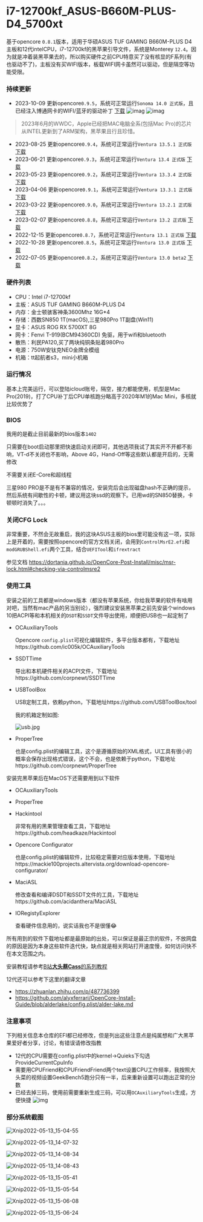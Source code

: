 # i7-12700kf_ASUS-B660M-PLUS-D4_5700xt

基于opencore `0.8.1`版本，适用于华硕ASUS TUF GAMING B660M-PLUS D4主板和12代intelCPU，i7-12700kf的黑苹果引导文件，系统是Monterey `12.4`。因为就是冲着装黑苹果去的，所以购买硬件之前CPU特意买了没有核显的F系列(有也驱动不了)，主板没有买WIFI版本，板载WIFI网卡虽然可以驱动，但是隔空等功能受限。

### 持续更新
- 2023-10-09 更新opencore`0.9.5`，系统可正常运行`Sonoma 14.0 正式版`，且已经注入博通网卡的WIFI/蓝牙的驱动补丁 [下载](https://github.com/echokk11/Hackintosh_i7-12700kf_ASUS-B660M-PLUS-D4_5700xt/releases/download/v0.9.5/EFI.zip)
  ![imag](./images/Xnip2023-10-09_22-44-21.jpg)
  ![imag](./images/Xnip2023-10-09_22-42-22.jpg)
>2023年6月的WWDC，Apple已经把MAC电脑全系(包括Mac Pro)的芯片从INTEL更新到了ARM架构，黑苹果且行且珍惜。
- 2023-08-25 更新opencore`0.9.4`，系统可正常运行`Ventura 13.5.1 正式版` [下载](https://github.com/echokk11/Hackintosh_i7-12700kf_ASUS-B660M-PLUS-D4_5700xt/releases/download/v0.9.4/EFI.zip)
- 2023-06-21 更新opencore`0.9.3`，系统可正常运行`Ventura 13.4 正式版` [下载](https://github.com/echokk11/Hackintosh_i7-12700kf_ASUS-B660M-PLUS-D4_5700xt/releases/download/v0.9.3/EFI.zip)
- 2023-05-23 更新opencore`0.9.2`，系统可正常运行`Ventura 13.3.4 正式版` [下载](https://github.com/echokk11/Hackintosh_i7-12700kf_ASUS-B660M-PLUS-D4_5700xt/releases/download/v0.9.2/EFI.zip)
- 2023-04-06 更新opencore`0.9.1`，系统可正常运行`Ventura 13.3.1 正式版` [下载](https://github.com/echokk11/Hackintosh_i7-12700kf_ASUS-B660M-PLUS-D4_5700xt/releases/download/v0.9.1/EFI.zip)
- 2023-03-22 更新opencore`0.9.0`，系统可正常运行`Ventura 13.2.1 正式版` [下载](https://github.com/echokk11/Hackintosh_i7-12700kf_ASUS-B660M-PLUS-D4_5700xt/releases/download/v0.9.0/EFI.zip)
- 2023-02-07 更新opencore`0.8.8`，系统可正常运行`Ventura 13.2 正式版` [下载](https://github.com/echokk11/Hackintosh_i7-12700kf_ASUS-B660M-PLUS-D4_5700xt/releases/download/v0.8.8/EFI.zip)
- 2022-12-15 更新opencore`0.8.7`，系统可正常运行`Ventura 13.1 正式版` [下载](https://github.com/echokk11/Hackintosh_i7-12700kf_ASUS-B660M-PLUS-D4_5700xt/releases/download/v0.87/EFI.zip)
- 2022-10-28 更新opencore`0.8.5`，系统可正常运行`Ventura 13.0 正式版` [下载](https://github.com/echokk11/Hackintosh_i7-12700kf_ASUS-B660M-PLUS-D4_5700xt/releases/download/v0.85/EFI-opencore0.8.5-Ventura.zip)
- 2022-07-05 更新opencore`0.8.2`，系统可正常运行`Ventura 13.0 beta2` [下载](https://github.com/echokk11/Hackintosh_i7-12700kf_ASUS-B660M-PLUS-D4_5700xt/blob/main/EFI-opencore0.8.2-Ventura.zip)


### 硬件列表

- CPU：Intel i7-12700kf
- 主板：ASUS TUF GAMING B660M-PLUS D4
- 内存：金士顿骇客神条3600Mhz 16G*4
- 存储：西数SN850 1T(macOS),三星980Pro 1T副盘(Win11)
- 显卡：ASUS ROG RX 5700XT 8G
- 网卡：Fenvi T-919(BCM94360CD) 免驱，用于wifi和bluetooth
- 散热：利民PA120,买了两块纯铜条贴着980Pro
- 电源：750W安钛克NEO金牌全模组
- 机箱：tt起航者s3，mini小机箱

### 运行情况

基本上完美运行，可以登陆icloud账号，隔空，接力都能使用，机型是Mac Pro(2019)，打了CPU补丁后CPU单核跑分略高于2020年M1的Mac Mini，多核就比较优势了

### BIOS

我用的是截止目前最新的bios版本`1402`

只需要在boot启动那里把快速启动关闭即可，其他选项我试了其实开不开都不影响，VT-d不关闭也不影响，Above 4G，Hand-Off等这些默认都是开启的，无需修改

不需要关闭E-Core和超线程

三星980 PRO是不是有不兼容的情况，安装完后会出现磁盘hash不正确的提示，然后系统有间歇性的卡顿，建议用这块ssd的观察下。已用wd的SN850替换，卡顿顿时消失了。。。

### 关闭CFG Lock

非常重要，不然会无故重启，我的这块ASUS主板的bios里可能没有这一项，实际上是开着的，需要按照opencore的官方文档关闭，会用到`ControlMsrE2.efi`和`modGRUBShell.efi`两个工具，结合`UEFITool`和`ifrextract`

参见文档 https://dortania.github.io/OpenCore-Post-Install/misc/msr-lock.html#checking-via-controlmsre2

### 使用工具

安装之前的工具都是windows版本（都没有苹果系统，你给我苹果的软件有啥用对吧，当然有mac产品的另当别论），强烈建议安装黑苹果之前先安装个windows 10把ACPI等和本机相关的`DSDT`和`SSDT`文件导出使用，顺便把USB也一起定制了

- OCAuxiliaryTools 

  Opencore `config.plist`可视化编辑软件，多平台版本都有，下载地址https://github.com/ic005k/OCAuxiliaryTools

- SSDTTime

  导出和本机硬件相关的ACPI文件，下载地址https://github.com/corpnewt/SSDTTime

- USBToolBox

  USB定制工具，依赖python，下载地址https://github.com/USBToolBox/tool

  我的机箱定制如图:

  ![usb.jpg](./images/IMG_0074.jpeg)

- ProperTree

  也是config.plist的编辑工具，这个是遵循原始的XML格式，UI工具有很小的概率会保存出现格式错误，这个不会，也是依赖于python，下载地址https://github.com/corpnewt/ProperTree

安装完黑苹果后在MacOS下还需要用到以下软件

- OCAuxiliaryTools

- ProperTree

- Hackintool

  非常有用的黑果管理查看工具，下载地址https://github.com/headkaze/Hackintool

- Opencore Configurator

  也是config.plist的编辑软件，比较稳定需要对应版本使用，下载地址https://mackie100projects.altervista.org/download-opencore-configurator/

- MaciASL

  修改查看和编译DSDT和SSDT文件的工具，下载地址https://github.com/acidanthera/MaciASL

- IORegistyExplorer

  查看硬件信息用的，说实话我也不是很懂😂



所有用到的软件下载地址都是最原始的出处，可以保证是最正宗的软件，不放网盘的原因是因为本身这些软件迭代快，缺点就是相关网站打开速度慢，如何访问快不在本文范围之内。



安装教程请参考[B站**大头蔡Cass**的系列教程](https://www.bilibili.com/video/BV113411n7W3?spm_id_from=333.999.0.0)

12代还可以参考下这里的翻译文章
- https://zhuanlan.zhihu.com/p/487736399
- https://github.com/alyxferrari/OpenCore-Install-Guide/blob/alderlake/config.plist/alder-lake.md

### 注意事项

下列相关信息本仓库的EFI都已经修改，但是列出这些注意点是纯属想和广大黑苹果爱好者分享，讨论，有错误请修改指教

- 12代的CPU需要在config.plist中的kernel->Quieks下勾选ProvideCurrentCpuInfo
- 需要用CPUFriend和CPUFriendFriend两个text设置CPU工作频率，我按照大头菜的视频设置GeekBench5跑分只有一半，后来重新设置可以跑出正常的分数
- 已经去掉三码，使用前需要重新生成三码，可以用`OCAuxiliaryTools`生成，方便快捷
  ![img](./images/Xnip2023-10-09_22-39-23.jpg)

### 部分系统截图

![Xnip2022-05-13_15-04-55](./images/Xnip2022-05-13_15-04-55.jpg)

![Xnip2022-05-13_14-07-32](./images/Xnip2022-05-13_14-07-32.jpg)

![Xnip2022-05-13_14-08-34](./images/Xnip2022-05-13_14-08-34.jpg)

![Xnip2022-05-13_14-08-43](./images/Xnip2022-05-13_14-08-43.jpg)

![Xnip2022-05-13_15-05-41](./images/Xnip2022-05-13_15-05-41.jpg)

![Xnip2022-05-13_15-05-54](./images/Xnip2022-05-13_15-05-54.jpg)

![Xnip2022-05-13_15-06-08](./images/Xnip2022-05-13_15-06-08.jpg)

![Xnip2022-05-13_15-06-24](./images/Xnip2022-05-13_15-06-24.jpg)
